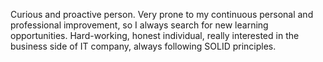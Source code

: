 Curious and proactive person.
Very prone to my continuous personal and professional improvement, so I always search for new learning opportunities.
Hard-working, honest individual, really interested in the business side of IT company, always following SOLID principles.
